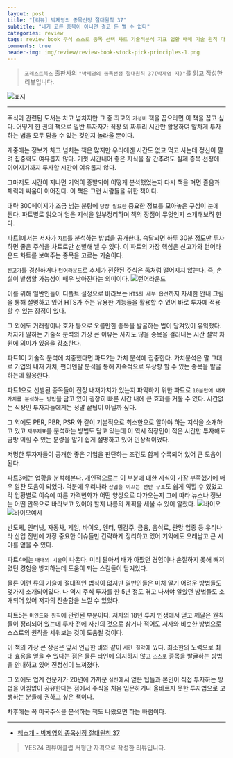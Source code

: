 ```yaml
---  
layout: post  
title: "[리뷰] 박제영의 종목선정 절대원칙 37"  
subtitle: "내가 고른 종목이 아니면 결코 돈 벌 수 없다"  
categories: review  
tags: review book 주식 스스로 종목 선택 차트 기술적분석 지표 업황 매매 기술 원칙 마인드    
comments: true  
header-img: img/review/review-book-stock-pick-principles-1.png
---  
```

  
> `포레스트북스` 출판사의 `"박제영의 종목선정 절대원칙 37(박제영 저)"`를 읽고 작성한 리뷰입니다.  

![표지](https://theorydb.github.io/assets/img/review/review-book-stock-pick-principles-1.png)  

---

> 

주식과 관련된 도서는 차고 넘치지만 그 중 최고의 `가성비` 책을 꼽으라면 이 책을 꼽고 싶다. 어떻게 한 권의 책으로 일반 투자자가 직장 외 짜투리 시간만 활용하여 알차게 투자하는 법을 모두 담을 수 있는 것인지 놀라울 뿐이다.

게중에는 정보가 차고 넘치는 책은 많지만 우리에겐 시간도 없고 먹고 사는데 정신이 팔려 집중력도 여유롭지 않다. 기껏 시간내어 좋은 지식을 잘 간추려도 실제 종목 선정에 이어지기까지 투자할 시간이 여유롭지 않다. 

그마저도 시간이 지나면 기억이 증발되어 어떻게 분석했었는지 다시 책을 펴면 졸음과 체력과 싸움이 이어진다. 이 책은 그런 사람들을 위한 책이다. 

대략 300페이지가 조금 넘는 분량에 `당장 필요한` 중요한 정보를 모아놓은 구성이 눈에 띈다. 파트별로 읽으며 얻은 지식을 일부정리하며 책의 장점이 무엇인지 소개해보려 한다. 

파트1에서는 저자가 `차트`를 분석하는 방법을 공개한다. 숙달되면 하루 30분 정도만 투자하면 좋은 주식을 차트로만 선별해 낼 수 있다. 이 파트의 가장 핵심은 신고가와 턴어라운드 차트를 보여주는 종목을 고르는 기술이다. 

`신고가`를 경신하거나 `턴어라운드`로 추세가 전환된 주식은 좀처럼 떨어지지 않는다. 즉, 손실이 발생할 가능성이 매우 낮아진다는 의미이다. 
![턴어라운드](https://theorydb.github.io/assets/img/review/review-book-stock-pick-principles-2.png)  

이를 위해 일반인들이 디폴트 설정으로 바라보는 `HTS의 세부 옵션`까지 자세한 안내 그림을 통해 설명하고 있어 HTS가 주는 유용한 기능들을 활용할 수 있어 바로 투자에 적용할 수 있는 장점이 있다. 

그 외에도 거래량이나 호가 등으로 오를만한 종목을 발굴하는 법이 담겨있어 유익했다. 저자가 말하는 기술적 분석의 가장 큰 이유는 사지도 않을 종목을 걸러내는 시간 절약 차원에 의미가 있음을 강조한다. 

파트1이 기술적 분석에 치중했다면 파트2는 가치 분석에 집중한다. 가치분석은 말 그대로 기업의 내재 가치, 펀더멘탈 분석을 통해 지속적으로 우상향 할 수 있는 종목을 발굴하는데 활용한다.

파트1으로 선별된 종목들이 진정 내재가치가 있는지 파악하기 위한 파트로 `10분만에 내재가치를 분석하는 방법`을 담고 있어 굉장히 빠른 시간 내에 큰 효과를 거둘 수 있다. 시간없는 직장인 투자자들에게는 정말 꿑팁이 아닐까 싶다.

그 외에도 PER, PBR, PSR 와 같이 기본적으로 최소한으로 알아야 하는 지식을 소개하고 있고 `재무제표`를 분석하는 방법도 담고 있는데 이 역시 직장인이 적은 시간만 투자해도 금방 익힐 수 있는 분량을 알기 쉽게 설명하고 있어 인상적이었다. 

저명한 투자자들이 공개한 좋은 기업을 판단하는 조건도 함께 수록되어 있어 큰 도움이 된다.

파트3에는 업황을 분석해본다. 개인적으로는 이 부분에 대한 지식이 가장 부족했기에 매우 알찬 도움이 되었다. 덕분에 우리나라 `산업을 이끄는 전반 구조`도 쉽게 익힐 수 있었고 각 업황별로 이슈에 따른 가격변화가 어떤 양상으로 다가오는지 그에 따라 뉴스나 정보는 어떤 안목으로 바라보고 있어야 할지 나름의 계획을 세울 수 있어 알찼다.
![바이오](https://theorydb.github.io/assets/img/review/review-book-stock-pick-principles-4.png)  
![바이오예시](https://theorydb.github.io/assets/img/review/review-book-stock-pick-principles-3.png)  

반도체, 인터넷, 자동차, 게임, 바이오, 엔터, 민감주, 금융, 음식료, 관망 업종 등 우리나라 산업 전반에 가장 중요한 이슈들만 간략하게 정리하고 있어 기억에도 오래남고 큰 시야를 얻을 수 있다. 

파트4에는 `매매의 기술`이 나온다. 미리 팔아서 배가 아팠던 경험이나 손절하지 못해 뼈저렸던 경험을 방지하는데 도움이 되는 스킬들이 담겨있다. 

물론 이런 류의 기술에 절대적인 법칙이 없지만 일반인들은 미처 알기 어려운 방법들도 몇가지 소개되어있다. 나 역시 주식 투자를 한 5년 정도 겪고 나서야 알았던 방법들도 소개되어 있어 저자의 진솔함을 느낄 수 있었다. 

파트5는 `마인드와 원칙`에 관련된 부분이다. 저자의 18년 투자 인생에서 얻고 깨달은 원칙들이 정리되어 있는데 투자 전에 자신의 것으로 삼거나 적어도 저자와 비슷한 방법으로 스스로의 원칙을 세워보는 것이 도움될 것이다. 

이 책의 가장 큰 장점은 앞서 언급한 바와 같이 `시간 절약`에 있다. 최소한의 노력으로 최대 효용을 얻을 수 있다는 점은 물론 타인에 의지하지 않고 `스스로` 종목을 발굴하는 방법을 안내하고 있어 진정성이 느껴졌다.

그 외에도 업계 전문가가 20년에 가까운 `실전`에서 얻은 팁들과 본인이 직접 투자하는 방법을 아낌없이 공유한다는 점에서 주식을 처음 입문하거나 올바르지 못한 투자법으로 고생하는 분들께 권하고 싶은 책이다. 

차후에는 꼭 미국주식을 분석하는 책도 나왔으면 하는 바램이다.

---

* [책소개 - 박제영의 종목선정 절대원칙 37](http://www.yes24.com/Product/Goods/110336265)

> YES24 리뷰어클럽 서평단 자격으로 작성한 리뷰입니다.
